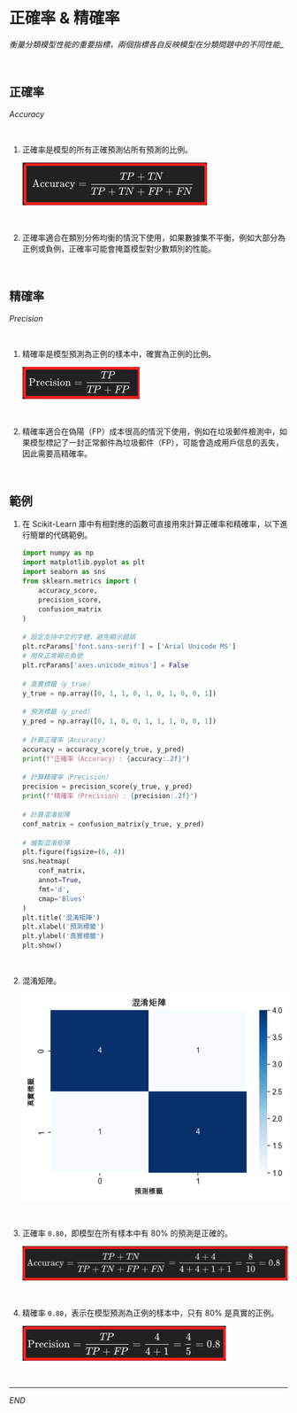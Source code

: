 #  正確率 & 精確率

_衡量分類模型性能的重要指標，兩個指標各自反映模型在分類問題中的不同性能__

<br>

## 正確率

_Accuracy_

<br>

1. 正確率是模型的所有正確預測佔所有預測的比例。

    ![](images/img_83.png)

<br>

2. 正確率適合在類別分佈均衡的情況下使用，如果數據集不平衡，例如大部分為正例或負例，正確率可能會掩蓋模型對少數類別的性能。

<br>

## 精確率

_Precision_

<br>

1. 精確率是模型預測為正例的樣本中，確實為正例的比例。

    ![](images/img_84.png)

<br>

2. 精確率適合在偽陽（FP）成本很高的情況下使用，例如在垃圾郵件檢測中，如果模型標記了一封正常郵件為垃圾郵件（FP），可能會造成用戶信息的丟失，因此需要高精確率。

<br>

## 範例

1. 在 Scikit-Learn 庫中有相對應的函數可直接用來計算正確率和精確率，以下進行簡單的代碼範例。

    ```python
    import numpy as np
    import matplotlib.pyplot as plt
    import seaborn as sns
    from sklearn.metrics import (
        accuracy_score, 
        precision_score, 
        confusion_matrix
    )

    # 設定支持中文的字體，避免顯示錯誤
    plt.rcParams['font.sans-serif'] = ['Arial Unicode MS']
    # 用來正常顯示負號
    plt.rcParams['axes.unicode_minus'] = False

    # 真實標籤（y_true）
    y_true = np.array([0, 1, 1, 0, 1, 0, 1, 0, 0, 1])

    # 預測標籤（y_pred）
    y_pred = np.array([0, 1, 0, 0, 1, 1, 1, 0, 0, 1])

    # 計算正確率（Accuracy）
    accuracy = accuracy_score(y_true, y_pred)
    print(f"正確率（Accuracy）: {accuracy:.2f}")

    # 計算精確率（Precision）
    precision = precision_score(y_true, y_pred)
    print(f"精確率（Precision）: {precision:.2f}")

    # 計算混淆矩陣
    conf_matrix = confusion_matrix(y_true, y_pred)

    # 繪製混淆矩陣
    plt.figure(figsize=(6, 4))
    sns.heatmap(
        conf_matrix, 
        annot=True, 
        fmt='d', 
        cmap='Blues'
    )
    plt.title('混淆矩陣')
    plt.xlabel('預測標籤')
    plt.ylabel('真實標籤')
    plt.show()
    ```

<br>

2. 混淆矩陣。

    ![](images/img_87.png)

<br>

3. 正確率 `0.80`，即模型在所有樣本中有 80% 的預測是正確的。

    ![](images/img_85.png)

<br>

4. 精確率 `0.80`，表示在模型預測為正例的樣本中，只有 80% 是真實的正例。

    ![](images/img_86.png)

<br>

___

_END_
